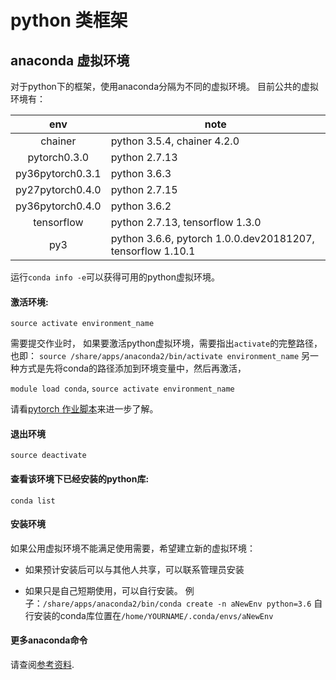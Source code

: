 # python 类框架
## anaconda 虚拟环境
对于python下的框架，使用anaconda分隔为不同的虚拟环境。
目前公共的虚拟环境有：

| env | note |
| :---: | --- |
| chainer            | python 3.5.4, chainer 4.2.0 |
| pytorch0.3.0       | python 2.7.13 |
| py36pytorch0.3.1   | python 3.6.3 |
| py27pytorch0.4.0   | python 2.7.15 |
| py36pytorch0.4.0   | python 3.6.2 |
| tensorflow         | python 2.7.13, tensorflow 1.3.0 |
| py3                | python 3.6.6, pytorch 1.0.0.dev20181207, tensorflow 1.10.1|


运行`conda info -e`可以获得可用的python虚拟环境。


#### 激活环境:
`source activate environment_name`

需要提交作业时， 如果要激活python虚拟环境，需要指出`activate`的完整路径，也即：
`source /share/apps/anaconda2/bin/activate environment_name`
另一种方式是先将conda的路径添加到环境变量中，然后再激活，

`module load conda`,
`source activate environment_name`

请看[pytorch 作业脚本](pytorch.md)来进一步了解。

#### 退出环境
`source deactivate`

#### 查看该环境下已经安装的python库:
`conda list`

#### 安装环境
如果公用虚拟环境不能满足使用需要，希望建立新的虚拟环境：

-   如果预计安装后可以与其他人共享，可以联系管理员安装

-   如果只是自己短期使用，可以自行安装。
    例子：`/share/apps/anaconda2/bin/conda create -n aNewEnv python=3.6`
    自行安装的conda库位置在`/home/YOURNAME/.conda/envs/aNewEnv`

#### 更多anaconda命令
请查阅[参考资料](../refer.md#anaconda).
